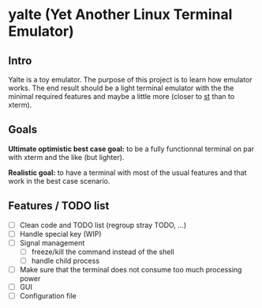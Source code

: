 # yalte (Yet Another Linux Terminal Emulator)

## Intro

Yalte is a toy emulator. The purpose of this project is to learn how emulator works.
The end result should be a light terminal emulator with the the minimal required features and maybe a little more
(closer to [st](http://st.suckless.org/) than to xterm).

## Goals

**Ultimate optimistic best case goal:**
    to be a fully functionnal terminal on par with xterm and the like (but lighter).

**Realistic goal:**
    to have a terminal with most of the usual features and that work in the best case scenario.

## Features / TODO list

- [ ] Clean code and TODO list (regroup stray TODO, ...)
- [ ] Handle special key (WIP)
- [ ] Signal management 
    - [ ] freeze/kill the command instead of the shell
    - [ ] handle child process
- [ ] Make sure that the terminal does not consume too much processing power
- [ ] GUI
- [ ] Configuration file
